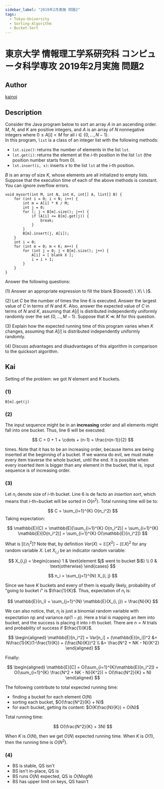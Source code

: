 ```yaml
---
sidebar_label: "2019年2月実施 問題2"
tags:
  - Tokyo-University
  - Sorting-Algorithm
  - Bucket-Sort
---
```

# 東京大学 情報理工学系研究科 コンピュータ科学専攻 2019年2月実施 問題2

## **Author**
[kainoj](https://github.com/kainoj/utokyo-cs)

## **Description**
Consider the Java program below to sort an array $A$ in an ascending order. $M$, $N$, and $K$ are positive integers, and $A$ is an array of $N$ nonnegative integers where $0 \leq A[i] < M$ for all $i \in \{0, \dots, N-1\}$.  
In this program, `list` is a class of an integer list with the following methods:

- `lst.size()`: returns the number of elements in the list `lst`.
- `lst.get(i)`: returns the element at the $i$-th position in the list `lst` (the position number starts from 0).
- `lst.insert(i, x)`: inserts $x$ to the list `lst` at the $i$-th position.

$B$ is an array of size $K$, whose elements are all initialized to empty lists. Suppose that the execution time of each of the above methods is constant. You can ignore overflow errors.

```text
void mysort(int M, int N, int K, int[] A, list[] B) {
    for (int i = 0; i < N; i++) {
        int m = A[i] * K / M;
        int j = 0;
        for (; j < B[m].size(); j++) {
            if (A[i] <= B[m].get(j)) {
                break;
            }
        }
        B[m].insert(j, A[i]);
    }
    int i = 0;
    for (int m = 0; m < K; m++) {
        for (int j = 0; j < B[m].size(); j++) {
            A[i] = [ blank X ];
            i = i + 1;
        }
    }
}
```

Answer the following questions:

(1) Answer an appropriate expression to fill the blank $\boxed{\ \ X\ \ }$.

(2) Let $C$ be the number of times the line $6$ is executed. Answer the largest value of $C$ in terms of $N$ and $K$. Also, answer the expected value of $C$ in terms of $N$ and $K$, assuming that $A[i]$ is distributed independently uniformly randomly over the set $\{0, \ldots, M-1\}$. Suppose that $K \ll M$ for this question.

(3) Explain how the expected running time of this program varies when $K$ changes, assuming that $A[i]$ is distributed independently uniformly randomly.

(4) Discuss advantages and disadvantages of this algorithm in comparison to the quicksort algorithm.

## **Kai**
Setting of the problem: we got $N$ element and $K$ buckets.

### (1)

```
B[m].get(j)
```

### (2)
The input sequence might be in an **increasing** order and all elements might fall into one bucket.
Thus, line $6$ will be executed:

$$
C = 0 + 1 + \cdots + (n-1) = \frac{n(n-1)}{2}
$$

times.
Note that it has to be an increasing order, because items are being inserted at the beginning of a bucket.
If we wanna do evil, we must make every item traverse the whole bucket, until the end.
It is possible when every inserted item is bigger than any element in the bucket, that is, input sequence is of increasing order.

### (3)
Let $n_i$ denote size of $i$-th bucket.
Line $6$ is de facto an *insertion sort*, which means that $i$-th~bucket will be sorted in $O(n^2)$.
Total running time will be  to:

$$
    C = \sum_{i=1}^{K} O(n_i^2)
$$
Taking expectation:

$$
    \mathbb{E}(C) = \mathbb{E}[\sum_{i=1}^{K} O(n_i^2)]
                  = \sum_{i=1}^{K} \mathbb{E}[O(n_i^2)]
                  = \sum_{i=1}^{K} O(\mathbb{E}[n_i^2])
$$

What is $[\mathbb{E}n_i^2]$? 
Note that, by definition $Var(X) = \mathbb{E}[X^2] - (\mathbb{E}X)^2$ for any random variable $X$.
Let $X_{i,j}$ be an indicator random variable:

$$
    X_{i,j} = \begin{cases}
    1 & \text{element $j$ went to bucket $i$} \\
    0 &  \text{otherwise}
    \end{cases}
$$

$$
    n_i = \sum_{j=1}^{N} X_{i, j}
$$

Since we have $K$ buckets and every of them is equally likely, probability of "going to bucket $i$" is $\frac{1}{K}$.
Thus, expectation of $n_i$ is:

$$
     \mathbb{E}(n_i) = \sum_{j=1}^{N} \mathbb{E}(X_{i, j}) = \frac{N}{K}
$$

We can also notice, that, $n_i$ is just a binomial random variable with expectation $np$ and variance $np(1-p)$.
Here a trial is mapping an item into bucket, and the success is placing it into $i$-th bucket.
There are $n=N$ trials and probability of success if $\frac{1}{K}$.

$$
\begin{aligned}
    \mathbb{E}[n_i^2] = Var[n_i] + (\mathbb{E}[n_i])^2 &= N\frac{1}{K}(1-\frac{1}{K}) + (\frac{N}{K})^2 \\
    &= \frac{N^2 + NK - N}{K^2}
\end{aligned}
$$

Finally:

$$
\begin{aligned}
    \mathbb{E}[C]   = O(\sum_{i=1}^{K}\mathbb{E}[n_i^2]) 
                    = O(\sum_{i=1}^{K} \frac{N^2 + NK - N}{K^2})
                    = O(\frac{N^2}{K} + N)
\end{aligned}
$$

The following contribute to total expected running time:

- finding a bucket for each element $O(N)$
- sorting each bucket, $O(\frac{N^2}{K} + N)$
- for each bucket, getting its content: $O(K\frac{N}{K}) = O(N)$

Total running time:

$$
    O(\frac{N^2}{K} + 3N)
$$

When $K$ is $O(N)$, then we get $O(N)$ expected running time.
When $K$ is $O(1)$, then the running time is $O(N^2)$.

### (4)

- BS is stable, QS isn't
- BS isn't in-place, QS is
- BS runs $O(N)$ expected, QS is $O(NlogN)$
- BS has upper limit on keys, QS hasn't
